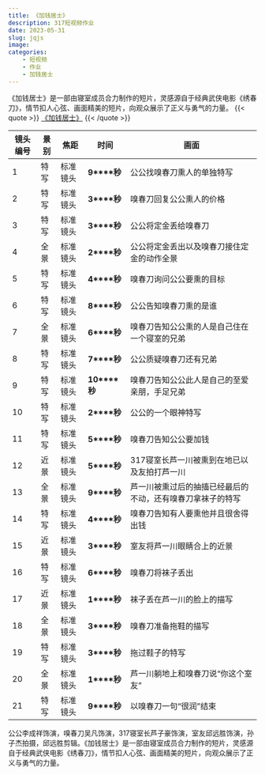 ```yaml
---
title: 《加钱居士》
description: 317短视频作业
date: 2023-05-31
slug: jqjs
image:
categories:
    - 短视频
    - 作业
    - 加钱居士
---
```

《加钱居士》是一部由寝室成员合力制作的短片，灵感源自于经典武侠电影《绣春刀》，情节扣人心弦、画面精美的短片，向观众展示了正义与勇气的力量。
{{< quote >}}
[《加钱居士》](https://s138.ananas.chaoxing.com/sv-w7/video/9c/31/68/36ce3ac13b1a65bda9c163eec9459d21/sd.mp4?at_=1685629241672&ak_=87e39adc9c1ee61b9acb5a92f5681a6c&ad_=7edc259613e82ba0989c599ec714e9f2)
{{< /quote >}}

 

| 镜头编号 | 景别 | **焦距** | **时间**     | 画面                                                       |
| -------- | ---- | -------- | ------------ | ---------------------------------------------------------- |
| 1        | 特写 | 标准镜头 | **9****秒**  | 公公找嗅春刀熏人的单独特写                                 |
| 2        | 特写 | 标准镜头 | **3****秒**  | 嗅春刀回复公公熏人的价格                                   |
| 3        | 特写 | 标准镜头 | **3****秒**  | 公公将定金丢给嗅春刀                                       |
| 4        | 全景 | 标准镜头 | **2****秒**  | 公公将定金丢出以及嗅春刀接住定金的动作全景                 |
| 5        | 特写 | 标准镜头 | **4****秒**  | 嗅春刀询问公公要熏的目标                                   |
| 6        | 特写 | 标准镜头 | **8****秒**  | 公公告知嗅春刀熏的是谁                                     |
| 7        | 全景 | 标准镜头 | **6****秒**  | 嗅春刀告知公公熏的人是自己住在一个寝室的兄弟               |
| 8        | 特写 | 标准镜头 | **7****秒**  | 公公质疑嗅春刀还有兄弟                                     |
| 9        | 特写 | 标准镜头 | **10****秒** | 嗅春刀告知公公此人是自己的至爱亲朋，手足兄弟               |
| 10       | 特写 | 标准镜头 | **2****秒**  | 公公的一个眼神特写                                         |
| 11       | 特写 | 标准镜头 | **5****秒**  | 嗅春刀告知公公要加钱                                       |
| 12       | 近景 | 标准镜头 | **5****秒**  | 317寝室长芦一川被熏到在地已以及友拍打芦一川                |
| 13       | 全景 | 标准镜头 | **9****秒**  | 芦一川被熏过后的抽搐已经最后的不动，还有嗅春刀拿袜子的特写 |
| 14       | 特写 | 标准镜头 | **4****秒**  | 嗅春刀告知有人要熏他并且很舍得出钱                         |
| 15       | 近景 | 标准镜头 | **3****秒**  | 室友将芦一川眼睛合上的近景                                 |
| 16       | 特写 | 标准镜头 | **6****秒**  | 嗅春刀将袜子丢出                                           |
| 17       | 近景 | 标准镜头 | **1****秒**  | 袜子丢在芦一川的脸上的描写                                 |
| 18       | 全景 | 标准镜头 | **3****秒**  | 嗅春刀准备拖鞋的描写                                       |
| 19       | 特写 | 标准镜头 | **3****秒**  | 拖过鞋子的特写                                             |
| 20       | 全景 | 标准镜头 | **1****秒**  | 芦一川躺地上和嗅春刀说“你这个室友”                         |
| 21       | 特写 | 标准镜头 | **9****秒**  | 以嗅春刀一句“很润”结束                                     |

公公李成祥饰演，嗅春刀吴凡饰演，317寝室长芦子豪饰演，室友邱远胜饰演，孙子杰拍摄，邱远胜剪辑。《加钱居士》是一部由寝室成员合力制作的短片，灵感源自于经典武侠电影《绣春刀》，情节扣人心弦、画面精美的短片，向观众展示了正义与勇气的力量。


